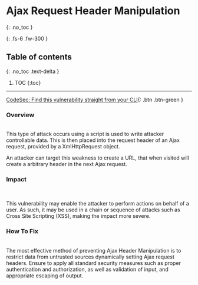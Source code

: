 # Ajax Request Header Manipulation 
{: .no_toc }

{: .fs-6 .fw-300 }

## Table of contents
{: .no_toc .text-delta }

1. TOC
{:toc}

---
[CodeSec: Find this vulnerability straight from your CLI](https://www.contrastsecurity.com/developer/codesec/){: .btn .btn-green }

### Overview 
<br/>
This type of attack occurs using a script is used to write attacker controllable data. This is then placed into the request header of an Ajax request, provided by a XmlHttpRequest object.

An attacker can target this weakness to create a URL, that when visited will create a arbitrary header in the next Ajax request. 



### Impact 
<br/>

This vulnerability may enable the attacker to perform actions on behalf of a user. As such, it may be used in a chain or sequence of attacks such as Cross Site Scripting (XSS), making the impact more severe.


### How To Fix 
<br/>
The most effective method of preventing Ajax Header Manipulation is to restrict data from untrusted sources dynamically setting Ajax request headers. Ensure to apply all standard security measures such as proper authentication and authorization, as well as validation of input, and appropriate escaping of output.